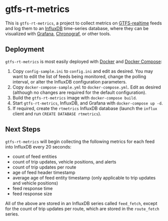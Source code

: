 gtfs-rt-metrics
===============

This is `gtfs-rt-metrics`, a project to collect metrics on [GTFS-realtime](https://developers.google.com/transit/gtfs-realtime/) feeds and log them to an [InfluxDB](https://docs.influxdata.com/influxdb/v1.5/) time-series database, where they can be visualized with [Grafana](https://grafana.com/), [Chronograf](https://docs.influxdata.com/chronograf/v1.5/), or other tools.

Deployment
----------

`gtfs-rt-metrics` is most easily deployed with [Docker](https://docs.docker.com/install/) and [Docker Compose](https://docs.docker.com/compose/):

1. Copy `config-sample.ini` to `config.ini` and edit as desired.  You may want to edit the list of feeds being monitored, change the polling interval, or alter the InfluxDB configuration parameters.
2. Copy `docker-compose-sample.yml` to `docker-compose.yml`.  Edit as desired (although no changes are required for the default configuration).
3. Build the `gtfs-rt-metrics` image with `docker-compose build`.
4. Start `gtfs-rt-metrics`, InfluxDB, and Grafana with `docker-compose up -d`.
5. If required, create the `rtmetrics` InfluxDB database (launch the `influx` client and run `CREATE DATABASE rtmetrics`).

Next Steps
----------

`gtfs-rt-metrics` will begin collecting the following metrics for each feed into InfluxDB every 20 seconds:

 * count of feed entities
 * count of trip updates, vehicle positions, and alerts
 * count of trip updates per route
 * age of feed header timestamp
 * average age of feed entity timestamp (only applicable to trip updates and vehicle positions)
 * feed response time
 * feed response size

All of the above are stored in an InfluxDB series called `feed_fetch`, except for the count of trip updates per route, which are stored in the `route_fetch` series.
